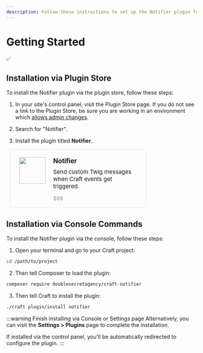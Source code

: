 ```yaml
---
description: Follow these instructions to set up the Notifier plugin for Craft CMS. This simple step-by-step guide shows how to get started.
---
```


# Getting Started

✅

## Installation via Plugin Store

To install the Notifier plugin via the plugin store, follow these steps:

1. In your site's control panel, visit the Plugin Store page. If you do not see a link to the Plugin Store, be sure you are working in an environment which [allows admin changes](https://craftcms.com/docs/4.x/config/config-settings.html#allowadminchanges).

2. Search for "Notifier".

3. Install the plugin titled **Notifier**.

<div style="
    display: flex;
    padding: 20px 23px 2px;
    border: 1px solid #e3e5e8;
    border-radius: 5px;
    box-sizing: border-box;
    position: relative;
    width: 360px;
    margin: 0 10px;
    font-size: 14px; margin-bottom:16px
">
    <div style="margin-right:20px">
        <img src="/images/icon.svg" width="70" alt="">
    </div>
    <div>
        <strong style="font-size:17px">Notifier</strong>
        <div style="font-size:15px; margin-top:9px;">Send custom Twig messages when Craft events get triggered.</div>
        <p style="color:#8f98a3 !important; font-weight:normal;">$99</p>
    </div>
</div>

## Installation via Console Commands

To install the Notifier plugin via the console, follow these steps:

1. Open your terminal and go to your Craft project:

```sh
cd /path/to/project
```

2. Then tell Composer to load the plugin:

```sh
composer require doublesecretagency/craft-notifier
```

3. Then tell Craft to install the plugin:

```sh
./craft plugin/install notifier
```

:::warning Finish installing via Console or Settings page
Alternatively, you can visit the **Settings > Plugins** page to complete the installation.

If installed via the control panel, you'll be automatically redirected to configure the plugin.
:::
